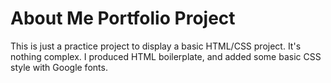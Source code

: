 # About Me Portfolio Project

This is just a practice project to display a basic HTML/CSS project. It's nothing complex. I produced HTML boilerplate, and added some basic CSS style with Google fonts. 
